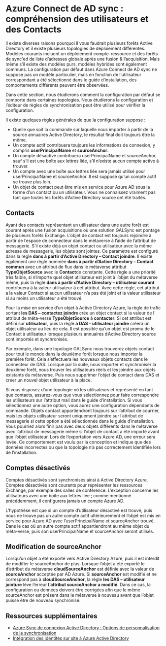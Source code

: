 <properties
    pageTitle="Azure Connect de AD sync : compréhension des utilisateurs et des Contacts | Microsoft Azure"
    description="Explique les utilisateurs et contacts dans Azure Connect de AD sync."
    services="active-directory"
    documentationCenter=""
    authors="markusvi"
    manager="femila"
    editor=""/>

<tags
    ms.service="active-directory"
    ms.workload="identity"
    ms.tgt_pltfrm="na"
    ms.devlang="na"
    ms.topic="article"
    ms.date="10/10/2016"
    ms.author="markusvi;andkjell"/>


# <a name="azure-ad-connect-sync-understanding-users-and-contacts"></a>Azure Connect de AD sync : compréhension des utilisateurs et des Contacts

Il existe diverses raisons pourquoi il vous faudrait plusieurs forêts Active Directory et il existe plusieurs topologies de déploiement différentes. Modèles courants incluent un déploiement compte-ressource et des forêts de sync'ed de liste d’adresses globale après une fusion & l’acquisition. Mais même s’il existe des modèles purs, modèles hybrides sont également communs. La configuration par défaut dans Azure Connect de AD sync ne suppose pas un modèle particulier, mais en fonction de l’utilisateur correspondant a été sélectionné dans le guide d’installation, des comportements différents peuvent être observées.

Dans cette section, nous étudierons comment la configuration par défaut se comporte dans certaines topologies. Nous étudierons la configuration et l’éditeur de règles de synchronisation peut être utilisé pour vérifier la configuration.

Il existe quelques règles générales de que la configuration suppose :

- Quelle que soit la commande sur laquelle nous importer à partir de la source annuaires Active Directory, le résultat final doit toujours être la même.
- Un compte actif contribuera toujours les informations de connexion, y compris **userPrincipalName** et **sourceAnchor**.
- Un compte désactivé contribuera userPrincipalName et sourceAnchor, sauf s’il est une boîte aux lettres liée, s’il n’existe aucun compte active à trouver.
- Un compte avec une boîte aux lettres liée sera jamais utilisé pour userPrincipalName et sourceAnchor. Il est supposé qu’un compte actif se trouve plus loin.
- Un objet de contact peut être mis en service pour Azure AD sous la forme d’un contact ou un utilisateur. Vous ne connaissez vraiment pas tant que toutes les forêts d’Active Directory source ont été traités.

## <a name="contacts"></a>Contacts

Ayant des contacts représentant un utilisateur dans une autre forêt est courant après une fusion acquisitions où une solution GALSync est pontage de plusieurs forêts Exchange. L’objet de contact est toujours rejoindre à partir de l’espace de connecteur dans le métaverse à l’aide de l’attribut de messagerie. S’il existe déjà un objet contact ou utilisateur avec la même adresse de messagerie, les objets sont jointes. Ce paramètre est configuré dans la règle **dans à partir d’Active Directory – Contact joindre**. Il existe également une règle nommée **dans à partir d’Active Directory – Contact commun** avec un attribut de flux dans le métaverse attribut **TypeObjetSource** avec le **Contact**de constante. Cette règle a une priorité très faible, si n’importe quel objet utilisateur est joint à l’objet du métaverse même, puis la règle **dans à partir d’Active Directory – utilisateur courant** contribuera à la valeur utilisateur à cet attribut. Avec cette règle, cet attribut a la valeur Contact si aucun utilisateur n’a pas été joint et la valeur utilisateur si au moins un utilisateur a été trouvé.

Pour la mise en service d’un objet à Active Directory Azure, la règle de trafic sortant **les DAS – contactez joindre** crée un objet contact si la valeur de l' attribut de méta-verse **TypeObjetSource** à **contacter**. Si cet attribut est défini sur **utilisateur**, puis la règle **à DAS – utilisateur joindre** créera un objet utilisateur au lieu de cela.
Il est possible qu’un objet est promu de le Contact à utilisateur lorsque plusieurs annuaires d’Active Directory source sont importés et synchronisés.

Par exemple, dans une topologie GALSync nous trouverez objets contact pour tout le monde dans la deuxième forêt lorsque nous importer la première forêt. Cela s’effectuera les nouveaux objets contacts dans le connecteur de DAS. Lorsque par la suite, nous importer et synchroniser la deuxième forêt, nous trouver les utilisateurs réels et les joindre aux objets existants du métaverse. Puis nous supprimer l’objet de contact dans DAS et créer un nouvel objet utilisateur à la place.

Si vous disposez d’une topologie où les utilisateurs et représenté en tant que contacts, assurez-vous que vous sélectionnez pour faire correspondre les utilisateurs sur l’attribut mail dans le guide d’installation. Si vous sélectionnez une autre option, vous aurez une configuration dépendants de commande. Objets contact appartiendront toujours sur l’attribut de courrier, mais les objets utilisateur seront uniquement joindre sur l’attribut de messagerie si cette option a été sélectionnée dans le guide d’installation. Vous pourriez alors finir pas avec deux objets différents dans le métaverse avec l’attribut de messagerie même si l’objet de contact a été importé avant que l’objet utilisateur. Lors de l’exportation vers Azure AD, une erreur sera levée. Ce comportement est voulu par la conception et indique que des données incorrectes ou que la topologie n’a pas correctement identifiée lors de l’installation.

## <a name="disabled-accounts"></a>Comptes désactivés

Comptes désactivés sont synchronisés ainsi à Active Directory Azure. Comptes désactivés sont courants pour représenter les ressources Exchange, par exemple des salles de conférence. L’exception concerne les utilisateurs avec une boîte aux lettres liée ; comme mentionné précédemment, il configurera jamais un compte Azure AD.

L’hypothèse est que si un compte d’utilisateur désactivé est trouvé, puis nous ne trouve pas un autre compte actif ultérieurement et l’objet est mis en service pour Azure AD avec l’userPrincipalName et sourceAnchor trouvé. Dans le cas où un autre compte actif appartiendront au même objet du méta-verse, puis son userPrincipalName et sourceAnchor seront utilisés.

## <a name="changing-sourceanchor"></a>Modification de sourceAnchor

Lorsqu’un objet a été exporté vers Active Directory Azure, puis il est interdit de modifier le sourceAnchor de plus. Lorsque l’objet a été exporté le d’attribut du métaverse **cloudSourceAnchor** est définie avec la valeur de **sourceAnchor** acceptée par AD Azure. Si **sourceAnchor** est modifié et ne correspond pas à **cloudSourceAnchor**, la règle **les DAS – utilisateur jointure** lève l’erreur **l’attribut sourceAnchor a modifié**. Dans ce cas, la configuration ou données doivent être corrigées afin que le même sourceAnchor est présent dans le métaverse à nouveau avant que l’objet puisse être de nouveau synchronisé.

## <a name="additional-resources"></a>Ressources supplémentaires

* [Azure Sync de connexion Active Directory : Options de personnalisation de la synchronisation](active-directory-aadconnectsync-whatis.md)
* [Intégration des identités sur site à Azure Active Directory](active-directory-aadconnect.md)
